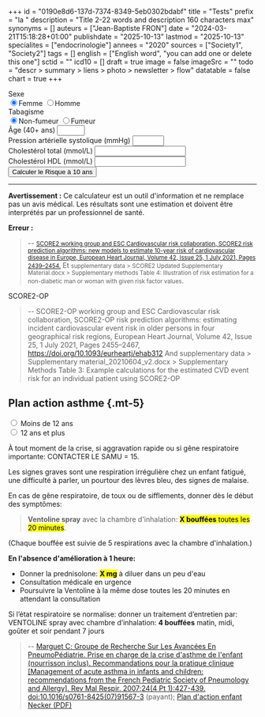 +++
id = "0190e8d6-137d-7374-8349-5eb0302bdabf"
title = "Tests"
prefix = "la "
description = "Title 2-22 words and description 160 characters max"
synonyms = []
auteurs = ["Jean-Baptiste FRON"]
date = "2024-03-21T15:18:28+01:00"
publishdate = "2025-10-13"
lastmod = "2025-10-13"
specialites = ["endocrinologie"]
annees = "2020"
sources = ["Society1", "Society2"]
tags = []
english = ["English word", "you can add one or delete this one"]
sctid = ""
icd10 = []
draft = true
image = false
imageSrc = ""
todo = "descr > summary > liens > photo > newsletter > flow"
datatable = false
chart = true
+++

<!-- Formulaire de saisie -->
<form id="score-form">
  <!-- Sexe -->
  <div class="form-group">
    <label class="font-weight-bold text-secondary">Sexe</label>
    <div class="btn-group btn-group-toggle shadow-none" data-toggle="buttons">
      <label class="btn btn-outline-primary active">
        <input type="radio" name="gender" value="female" checked>Femme
      </label>
      <label class="btn btn-outline-primary">
        <input type="radio" name="gender" value="male">Homme
      </label>
    </div>
  </div>
    <!-- Fumeur -->
    <div class="form-group">
      <label class="font-weight-bold text-secondary">Tabagisme</label>
      <div class="btn-group btn-group-toggle" data-toggle="buttons">
        <label class="btn btn-outline-primary active">
          <input type="radio" name="smoker" value="0" autocomplete="off" checked>Non-fumeur
        </label>
        <label class="btn btn-outline-primary">
          <input type="radio" name="smoker" value="1" autocomplete="off">Fumeur
        </label>
        </div>
    </div>
  <!-- Âge -->
  <div class="form-group floating-label textfield-box form-ripple">
    <label for="age">Âge (40+ ans)</label>
    <input type="number" class="form-control" id="age" name="age" min="40" max="69" required oninvalid="setCustomValidity('Âge de 40 à 69 ans')" onchange="this.setCustomValidity('')">
  </div>
  <!-- Pression Artérielle Systolique -->
  <div class="form-group floating-label textfield-box form-ripple">
    <label for="sbp">Pression artérielle systolique (mmHg)</label>
    <input type="number" class="form-control" id="sbp" name="sbp" min="70" max="260" required oninvalid="setCustomValidity('PAS en mmHg')" onchange="this.setCustomValidity('')">
  </div>
  <div class="form-group floating-label textfield-box form-ripple">
    <label for="cht">Cholestérol total (mmol/L)</label>
    <input type="number" class="form-control" id="cht" name="cht" min="0" step="0.1" required oninvalid="setCustomValidity('Cholestérol total en mmol/L')" onchange="this.setCustomValidity('')">
  </div>
  <div class="form-group floating-label textfield-box form-ripple">
    <label for="hdl">Cholestérol HDL (mmol/L)</label>
    <input type="number" class="form-control" id="hdl" name="hdl" min="0" step="0.1">
  </div>
  <!-- Bouton de calcul -->
  <button type="button" id="calculate-btn" class="btn btn-primary btn-lg btn-block my-4">
    Calculer le Risque à 10 ans
  </button>
</form>
                <!-- Section des résultats -->
                <div id="result-section" class="mt-4 text-center alert border rounded-xl d-none">
                    <div id="result-display" class="alert" role="alert">
                        <p class="h1 font-weight-bold mb-1" id="risk-score"></p>
                        <p class="h5 font-weight-bold" id="risk-category"></p>
                        <hr>
                        <p class="mb-0 small" id="risk-description"></p>
                    </div>
                     <!-- Disclaimer -->
                    <p class="text-muted small mt-3">
                        <strong>Avertissement :</strong> Ce calculateur est un outil d'information et ne remplace pas un avis médical. Les résultats sont une estimation et doivent être interprétés par un professionnel de santé.
                    </p>
                </div>
                <!-- Section d'erreur -->
                <div id="error-section" class="mt-4 d-none">
                     <div class="alert alert-danger" role="alert">
                        <strong class="font-weight-bold">Erreur :</strong>
                        <span id="error-message"></span>
                    </div>
                </div>

> -- <small>[SCORE2 working group and ESC Cardiovascular risk collaboration, SCORE2 risk prediction algorithms: new models to estimate 10-year risk of cardiovascular disease in Europe, European Heart Journal, Volume 42, Issue 25, 1 July 2021, Pages 2439–2454.](https://doi.org/10.1093/eurheartj/ehab309)</small>
> Et <small>supplementary data > SCORE2 Updated Supplementary Material.docx > Supplementary methods Table 4: Illustration of risk estimation for a non-diabetic man or woman with given risk factor values</small>.

SCORE2-OP

> -- SCORE2-OP working group and ESC Cardiovascular risk collaboration, SCORE2-OP risk prediction algorithms: estimating incident cardiovascular event risk in older persons in four geographical risk regions, European Heart Journal, Volume 42, Issue 25, 1 July 2021, Pages 2455–2467, https://doi.org/10.1093/eurheartj/ehab312 
> And supplementary data > Supplementary material_20210604_v2.docx > Supplementary Methods Table 3: Example calculations for the estimated CVD event risk for an individual patient using SCORE2-OP

<script>
  // Ce script implémente le calcul du risque cardiovasculaire selon l'algorithme SCORE2
  // pour les régions à faible risque.
  // Source: SCORE2 risk prediction algorithms, ESC European Heart Journal, 2021.

document.addEventListener('DOMContentLoaded', function() {
  const calculateBtn = document.getElementById('calculate-btn');
            const form = document.getElementById('score-form');
            const resultSection = document.getElementById('result-section');
            const resultDisplay = document.getElementById('result-display');
            const riskScoreEl = document.getElementById('risk-score');
            const riskCategoryEl = document.getElementById('risk-category');
            const riskDescriptionEl = document.getElementById('risk-description');
            const errorSection = document.getElementById('error-section');
            const errorMessageEl = document.getElementById('error-message');

            // Coefficients SCORE2 pour les pays à faible risque (ex: France)
            let coeffs = {
                female: { age: 0.4648, smoker: 0.7744, sbp: 0.3131, tchol: 0.1002, hdl: -0.2606, smoker_age: -0.1088, sbp_age: -0.0277, tchol_age: -0.0226, hdl_age: 0.0613, basesurv: 0.9776, scale1: -0.7380, scale2: 0.7019 },
                male: { age: 0.3742, smoker: 0.6012, sbp: 0.2777, tchol: 0.1458, hdl: -0.2698, smoker_age: -0.0755, sbp_age: -0.0255, tchol_age: -0.0281, hdl_age: 0.0426, basesurv: 0.9605, scale1: -0.5699, scale2: 0.7476 }
            };

            calculateBtn.addEventListener('click', calculateScore);

            function calculateScore() {
                // Masquer les anciens résultats et erreurs
                resultSection.classList.add('d-none');
                errorSection.classList.add('d-none');

                // Récupérer les valeurs du formulaire
                const gender = form.elements['gender'].value;
                const age = parseFloat(form.elements['age'].value);
                const isSmoker = parseInt(form.elements['smoker'].value);
                const sbp = parseInt(form.elements['sbp'].value);
                const tchol = parseFloat(form.elements['cht'].value);
                const hdl = parseFloat(form.elements['hdl'].value);

                // SCORE2-OP
                if (age >= 70) {
                  coeffs = {
                    female: { age: 0.0789, smoker: 0.4921, sbp: 0.0102, tchol: 0.0605, hdl: -0.3040, smoker_age: -0.0255, sbp_age: -0.0004, tchol_age: -0.0009, hdl_age: 0.0154, basesurv: 0.9776, scale1: -0.7380, scale2: 0.7019 },
                    male: { age: 0.0634, smoker: 0.3524, sbp: 0.0094, tchol: 0.0850, hdl: -0.3564, smoker_age: -0.0247, sbp_age: -0.0005, tchol_age: -0.0073, hdl_age: 0.0091, basesurv: 0.9605, scale1: -0.5699, scale2: 0.7476 }
                  };
                }

                const c = coeffs[gender];

                // Calcul du prédicteur linéaire (LP)
                const cage = (age - 60) / 5;
                const csbp = (sbp - 120) / 20;
                const ctchol = (tchol - 6).toPrecision(1);
                const cthdl = ((hdl - 1.3) / 0.5).toPrecision(1);
                console.log('cage: ' + cage)
                console.log('cage calc: ' + cage * c.age)
                console.log('csbp: ' + csbp)
                console.log('csbp calc: ' + csbp * c.sbp)
                console.log('ctchol: ' + ctchol)
                console.log('ctchol calc: ' + ctchol * c.tchol)
                console.log('cthdl: ' + cthdl)
                console.log('cthdl calc: ' + cthdl * c.hdl)
                console.log('smoker_age calc: ' + (-2 * c.smoker_age))
                console.log('sbp_age calc: ' + (-2 * c.sbp_age))
                console.log('tchol_age calc: ' + (-2 * 0.3 * c.tchol_age))
                console.log('hdl_age calc: ' + (-2 * 0.2 * c.hdl_age))
                const linearPredictor = 
                (cage * c.age) 
                + (isSmoker * c.smoker)
                + (csbp * c.sbp) 
                + (ctchol * c.tchol) 
                + (cthdl * c.hdl) 
                + (-2 * c.smoker_age) 
                + (-2 * c.sbp_age) 
                + (-2 * 0.3 * c.tchol_age) 
                + (-2 * 0.2 * c.hdl_age);
                console.log('linearPredictor: ' + linearPredictor);
                // Calcul du risque à 10 ans non calibré
                const uncalibrated_risk = 1 - c.basesurv ** Math.exp(linearPredictor);
                console.log('uncalibrated: ' + uncalibrated_risk);

                // Calibration pays à bas risque
                const calibrated_10y_risk = 1 - Math.exp(
                  -Math.exp(
                    c.scale1 + c.scale2 * Math.log(
                      -Math.log(1 - uncalibrated_risk)
                    )
                  )
                );
                console.log('calibrated: ' + calibrated_10y_risk);

                // Conversion en pourcentage
                const riskPercent = ( calibrated_10y_risk * 100).toFixed(1);

                displayResult(riskPercent, age);
            }

            function displayResult(risk, age) {
                let category = '';
                let alertClass = '';

                // Les seuils de risque varient avec l’âge selon les recommandations de l'ESC
                let thresholds;
                if (age < 50) {
                    thresholds = { low: 2.5, moderate: 7.5 };
                } else if (age >= 50 && age <= 69) {
                    thresholds = { low: 5, moderate: 10 };
                } else {
                    thresholds = { low: 7.5, moderate: 15 };
                }

                if (risk < thresholds.low) {
                    category = 'Risque faible à modéré <br> LDL cible &lt; 1 g/L';
                    alertClass = 'alert-success';
                } else if (risk < thresholds.moderate) {
                    category = 'Risque élevé <p> Obtenir une réduction du LDL ≥ 50% et une cible &lt; 0,7 g/L </p>';
                    alertClass = 'alert-warning';
                } else {
                    category = 'Risque très élevé <br> Obtenir une réduction du LDL ≥ 50% et une cible &lt; 0,55 g/L quel que soit l’âge';
                    alertClass = 'alert-danger';
                }

                riskScoreEl.textContent = `${Intl.NumberFormat("fr-FR").format(risk)} %`;
                riskCategoryEl.innerHTML = category;
                riskDescriptionEl.textContent = `Risque de développer une maladie cardiovasculaire fatale ou non fatale dans les 10 prochaines années.`;
                // Mise à jour des classes de l'alerte
                resultDisplay.className = 'alert'; // Réinitialiser les classes
                resultDisplay.classList.add(alertClass);

                resultSection.classList.remove('d-none');
            }

            function showError(message) {
                errorMessageEl.textContent = message;
                errorSection.classList.remove('d-none');
            }
        });
    </script>

## Plan action asthme {.mt-5}

<div class="form-group text-center my-4">
                    <div class="form-check form-check-inline">
                        <input class="form-check-input" type="radio" name="ageSelection" id="moins12" value="moins12">
                        <label class="form-check-label" for="moins12">Moins de 12 ans</label>
                    </div>
                    <div class="form-check form-check-inline">
                        <input class="form-check-input" type="radio" name="ageSelection" id="plus12" value="plus12">
                        <label class="form-check-label" for="plus12">12 ans et plus</label>
                    </div>
                </div>
<!-- Section pour -12 ans (initialement cachée) -->
                <div id="sectionMoins12" class="mt-4" style="display: none;">
                    <h4 class="text-info">Plan d'action de la crise d'asthme de l'enfant (avant 12 ans)</h4>
                    <!-- Form -->
                    <div class="card card-body border shadow-none flex-row mt-3" style="">
                      <div class="form-group floating-label textfield-box form-ripple" style="flex: 1">
                      <label for="poidsInput"><strong>Poids (kg)</strong></label>
                      <input type="number" class="form-control" id="poidsInput" min="2" max="80" required>
                      </div>
                    <div class="">
                        <strong>Dose:</strong>
                        <p id="resultatDose" class="mt-2 p-3 bg-light rounded">Poids manquant...</p>
                        <small class="form-text text-muted">
                            Le calcul est basé sur 1 bouffée par 2 kg de poids (minimum 4 et maximum 15 bouffées).
                        </small>
                    </div>
                    </div>
                </div>
<!-- Section pour 12 ans et + (initialement cachée) -->
                <div id="sectionPlus12" class="mt-4" style="display: none;">
                    <h4 class="text-info">Plan d'action de l'asthme chez l'adulte (à partir de 12 ans)</h4>
                    <div class="alert alert-success">
                      <strong>Dose recommandée en cas de crise :</strong>
                      <p class="mb-0">Prendre entre 4 et 15 bouffées du médicament de secours, selon la prescription de votre médecin.</p>
                    </div>
                </div>
                <div class="alert alert-warning mt-5">
                <p>À tout moment de la crise, si aggravation rapide ou si gêne respiratoire importante: CONTACTER LE SAMU = 15.</p>
                <p>Les signes graves sont une respiration irrégulière chez un enfant fatigué, une difficulté à parler, un pourtour des lèvres bleu, des signes de malaise.</p>
                </div>
                <p>En cas de gêne respiratoire, de toux ou de sifflements, donner dès le début des symptômes:</p>
                <blockquote><p><strong>Ventoline spray</strong> avec la chambre d'inhalation: <mark><strong><span class="text-dose">X</span> bouffées</strong> toutes les 20 minutes</mark>.</blockquote>
                <p>(Chaque bouffée est suivie de 5 respirations avec la chambre d'inhalation.)</p>
                <div class="alert alert-warning my-4">
                <p><strong>En l'absence d'amélioration à 1 heure:</strong></p>
                <ul>
                <li>Donner la prednisolone: <mark><strong><span class="text-predni-dose">X</span> mg</strong></mark> à diluer dans un peu d'eau</li>
                <li>Consultation médicale en urgence</li>
                <li>Poursuivre la Ventoline à la même dose toutes les 20 minutes en attendant la consultation</li>
                </ul>
                </div>
                <p><span class="text-underline">Si l’état respiratoire se normalise</span>: donner un traitement d’entretien par:<br> 
                VENTOLINE spray avec chambre d’inhalation: <strong>4 bouffées</strong> matin, midi, goûter et soir pendant 7 jours</p>
<script>
        // Récupération des éléments du DOM
        const radioMoins12 = document.getElementById('moins12');
        const radioPlus12 = document.getElementById('plus12');
        const sectionMoins12 = document.getElementById('sectionMoins12');
        const sectionPlus12 = document.getElementById('sectionPlus12');
        const poidsInput = document.getElementById('poidsInput');
        const resultatDose = document.getElementById('resultatDose');
        const textsDose = document.querySelectorAll('.text-dose');
        const textsPredniDose = document.querySelectorAll('.text-predni-dose');
        // Ajout des écouteurs d'événements sur les boutons radio
        radioMoins12.addEventListener('change', function() {
            if (this.checked) {
                sectionMoins12.style.display = 'block';
                sectionPlus12.style.display = 'none';
                poidsInput.value = ''; // Réinitialiser le champ poids
                resultatDose.textContent = 'En attente du poids...';
            }
        });
        radioPlus12.addEventListener('change', function() {
            if (this.checked) {
                sectionMoins12.style.display = 'none';
                sectionPlus12.style.display = 'block';
            }
        });
        // Ajout d'un écouteur d'événement sur le champ de saisie du poids
        poidsInput.addEventListener('input', function() {
            const poids = parseFloat(this.value);
            if (poids > 0) {
                // Calcul de la dose : 1 bouffée / 2kg
                let doseInhalateur = Math.round(poids / 2);
                // Application du minimum de 4 bouffées
                doseInhalateur = Math.max(4, doseInhalateur);
                // Application du maximum de 15 bouffées
                doseInhalateur = Math.min(15, doseInhalateur);
                resultatDose.textContent = `${doseInhalateur} bouffées.`;
                textsDose.forEach(span => { span.textContent = doseInhalateur });
                // Appliquer le maximum de 40 mg
                let doseMinPrednisolone = Math.round((poids * 1) / 5) * 5;
                let doseMaxPrednisolone = Math.round((poids * 2) / 5) * 5;
                doseMaxPrednisolone = Math.min(40, doseMaxPrednisolone);
                // Assurer que la dose min n'est pas supérieure à la dose max
                doseMinPrednisolone = Math.min(doseMinPrednisolone, doseMaxPrednisolone);
                //resultatPrednisolone.textContent = `${doseMinPrednisolone} mg et ${doseMaxPrednisolone} mg.`;
                textsPredniDose.forEach(span => { span.textContent = doseMaxPrednisolone });
            } else {
                resultatDose.textContent = 'Veuillez entrer un poids valide.';
            }
        });
    </script>

> -- [Marguet C; Groupe de Recherche Sur Les Avancées En PneumoPédiatrie. Prise en charge de la crise d'asthme de l'enfant (nourrisson inclus). Recommandations pour la pratique clinique [Management of acute asthma in infants and children: recommendations from the French Pediatric Society of Pneumology and Allergy]. Rev Mal Respir. 2007;24(4 Pt 1):427-439. doi:10.1016/s0761-8425(07)91567-3](https://www.sciencedirect.com/science/article/abs/pii/S0761842507915673) (payant); [Plan d'action enfant Necker (PDF)](https://cdn2.splf.fr/wp-content/uploads/2022/12/PA-Enfant-Necker.pdf)

<!--<div class="card card-body bg-primary-light shadow-none my-2 flex-row justify-content-between">
  <div>
    <p class="typography-overline">Âge</p>
    <input type="radio" name="asthme-age" id="enfant" class="d-input-none" required>
    <label for="enfant" class="chip chip-action chip-choice chip-sm">6-11</label>
    <input type="radio" name="asthme-age" id="ado" class="d-input-none">
    <label for="ado" class="chip chip-action chip-choice chip-sm">Adolescent</label>
    <input type="radio" name="asthme-age" id="adulte" class="d-input-none" checked>
    <label for="adulte" class="chip chip-action chip-choice chip-sm">Adulte</label>
  </div>
  <div>
    <p class="typography-overline">Stade GINA</p>
    <input type="radio" name="asthme-stade" id="niveau1" class="d-input-none" checked required>
    <label for="niveau1" class="chip chip-action chip-choice chip-sm" data-toggle="tooltip" title="Symptômes &lt; 2/mois">1</label>
    <input type="radio" name="asthme-stade" id="niveau2" class="d-input-none">
    <label for="niveau2" class="chip chip-action chip-choice chip-sm" data-toggle="tooltip" title="Contrôlé par CSI faible dose">2</label>
    <input type="radio" name="asthme-stade" id="niveau3" class="d-input-none">
    <label for="niveau3" class="chip chip-action chip-choice chip-sm" data-toggle="tooltip" title="Contrôlé par CSI+LABA faible ou CSI moyen">3</label>
    <input type="radio" name="asthme-stade" id="niveau4" class="d-input-none">
    <label for="niveau4" class="chip chip-action chip-choice chip-sm">4</label>
    <input type="radio" name="asthme-stade" id="niveau5" class="d-input-none">
    <label for="niveau5" class="chip chip-action chip-choice chip-sm">5</label>
  </div>
</div>
<div class="card card-body my-2">
  <h4 class="card-title">Traitement de fond</h4>
  <p>CSI/formotérol 200/6 à la demande</p>
</div>
<div class="card card-body my-2">
  <h4 class="card-title">Exacerbation d'asthme</h4>
  <p class="card-subtitle">Utilisation fréquente du traitement de secours, réveil avec asthme, activités habituelles impossibles. Augmentation pendant 1-2 semaines.</p>
  <p>CSI/formotérol à la demande</p>
</div>
<div class="card card-body my-2">
  <h4 class="card-title">Exacerbation sévère</h4>
  <p class="card-subtitle">DEP &lt; 60% ou <strong>absence de réponse à 48 heures</strong></p>
  <p>Prednisolone <span id="asthme-cso">40-50 mg/j pendant 5-7 jours</span></p>
  <p>Consultation médicale urgente</p>
</div>
<script>
  document.addEventListener( 'DOMContentLoaded', event => {
    const age = document.getElementByTagName('asthme-age')
    const gina = document.getElementByTagName('asthme-stade');
    [...document.querySelectorAll('#score-act input[type=\"radio\"]')].forEach((elem) => { elem.addEventListener('click', () => calcAct() ) })
    const calcAct = () => {
      let score = 0
      const elemsChecked = document.querySelectorAll('#score-act input[type=\"radio\"]:checked')
        elemsChecked.forEach(elemChecked => {
        score += parseInt(elemChecked.value, 10)
        if (elemsChecked.length === 5) {
          scoreAct.innerHTML = score
          if (score >= 20) {
            textAct.innerHTML = "Asthme contrôlé"
          }
          else if (score < 20) {
            textAct.innerHTML = "Asthme non contrôlé<br><span class=\"text-muted\">Intensifier le traitement (augmenter le CSI ± LABA)</span>"
          }
        } else {
          textAct.innerHTML = "Veuillez répondre à toutes les questions"
        }
      })
    }
</>-->
